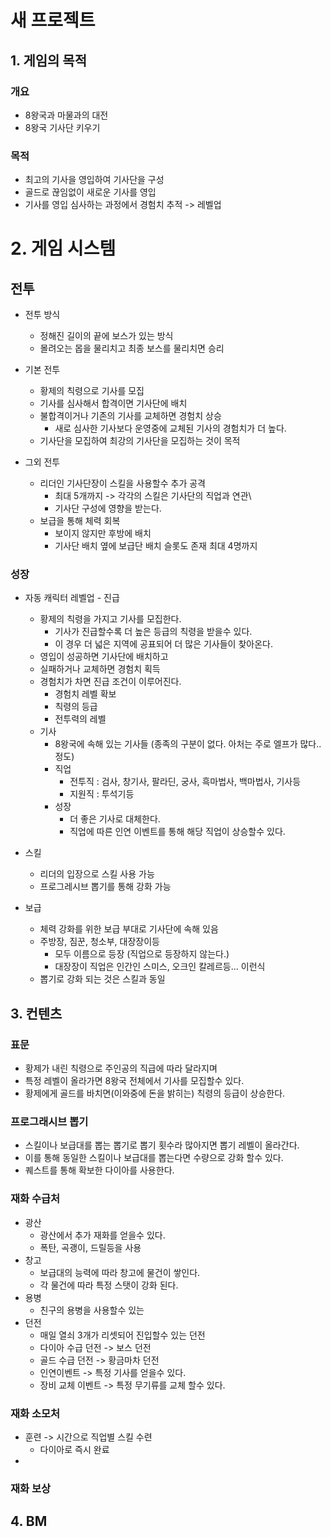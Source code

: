 # 새 프로젝트
## 1. 게임의 목적
### 개요
- 8왕국과 마물과의 대전
- 8왕국 기사단 키우기
 
### 목적
- 최고의 기사을 영입하여 기사단을 구성
- 골드로 끊임없이 새로운 기사를 영입 
- 기사를 영입 심사하는 과정에서 경험치 추적 -> 레벨업
 
# 2. 게임 시스템
## 전투
- 전투 방식
  - 정해진 길이의 끝에 보스가 있는 방식
  - 몰려오는 몹을 물리치고 최종 보스를 물리치면 승리   

- 기본 전투
  - 황제의 칙령으로 기사를 모집
  - 기사를 심사해서 합격이면 기사단에 배치
  - 불합격이거나 기존의 기사를 교체하면 경험치 상승
    - 새로 심사한 기사보다 운영중에 교체된 기사의 경험치가 더 높다.  
  - 기사단을 모집하여 최강의 기사단을 모집하는 것이 목적

- 그외 전투
  - 리더인 기사단장이 스킬을 사용할수 추가 공격 
    - 최대 5개까지 -> 각각의 스킬은 기사단의 직업과 연관\
    - 기사단 구성에 영향을 받는다.
  - 보급을 통해 체력 회복
    - 보이지 않지만 후방에 배치
    - 기사단 배치 옆에 보급단 배치 슬롯도 존재 최대 4명까지  

### 성장
- 자동 캐릭터 레벨업 - 진급
  - 황제의 칙령을 가지고 기사를 모집한다.
    - 기사가 진급할수록 더 높은 등급의 칙령을 받을수 있다.
    - 이 경우 더 넓은 지역에 공표되어 더 많은 기사들이 찾아온다. 
  - 영입이 성공하면 기사단에 배치하고
  - 실패하거나 교체하면 경험치 획득  
  - 경험치가 차면 진급 조건이 이루어진다.
    - 경험치 레벨 확보
    - 칙령의 등급
    - 전투력의 레벨  
  - 기사
    - 8왕국에 속해 있는 기사들 (종족의 구분이 없다. 아처는 주로 엘프가 많다.. 정도)
    - 직업
      - 전투직 : 검사, 창기사, 팔라딘, 궁사, 흑마법사, 백마법사, 기사등
      - 지원직 : 투석기등   
    - 성장
      - 더 좋은 기사로 대체한다.
      - 직업에 따른 인연 이벤트를 통해 해당 직업이 상승할수 있다. 
- 스킬
  - 리더의 입장으로 스킬 사용 가능
  - 프로그레시브 뽑기를 통해 강화 가능 

- 보급
  - 체력 강화를 위한 보급 부대로 기사단에 속해 있음
  - 주방장, 짐꾼, 청소부, 대장장이등
    - 모두 이름으로 등장 (직업으로 등장하지 않는다.)
    - 대장장이 직업은 인간인 스미스, 오크인 칼레르등... 이런식 
  - 뽑기로 강화 되는 것은 스킬과 동일   

## 3. 컨텐츠
### 표문
- 황제가 내린 칙령으로 주인공의 직급에 따라 달라지며
- 특정 레벨이 올라가면 8왕국 전체에서 기사를 모집할수 있다.
- 황제에게 골드를 바치면(이와중에 돈을 밝히는) 칙령의 등급이 상승한다. 

### 프로그래시브 뽑기
- 스킬이나 보급대를 뽑는 뽑기로 뽑기 횟수라 많아지면 뽑기 레벨이 올라간다.
- 이를 통해 동일한 스킬이나 보급대를 뽑는다면 수량으로 강화 할수 있다. 
- 퀘스트를 통해 확보한 다이아를 사용한다. 

### 재화 수급처
- 광산
  - 광산에서 추가 재화를 얻을수 있다.
  - 폭탄, 곡괭이, 드릴등을 사용 
- 창고
  - 보급대의 능력에 따라 창고에 물건이 쌓인다.
  - 각 물건에 따라 특정 스탯이 강화 된다.  
- 용병
  - 친구의 용병을 사용할수 있는 
- 던전
  - 매일 열쇠 3개가 리셋되어 진입할수 있는 던전
  - 다이아 수급 던전 -> 보스 던전 
  - 골드 수급 던전 -> 황금마차 던전
  - 인연이벤트 -> 특정 기사를 얻을수 있다.
  - 장비 교체 이벤트 -> 특정 무기류를 교체 할수 있다.
 
### 재화 소모처
- 훈련 -> 시간으로 직업별 스킬 수련
  - 다이아로 즉시 완료 
- 
### 재화 보상

## 4. BM
